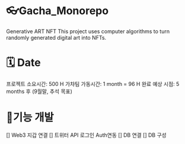# 👓Gacha_Monorepo
Generative ART NFT
This project uses computer algorithms to turn randomly generated digital art into NFTs.

# 🗓 Date
프로젝트 소요시간: 500 H
가챠팀 가동시간: 1 month = 96 H
완료 예상 시점: 5 months 후 (9월말, 추석 목표)

# 🥇기능 개발
[] Web3 지갑 연결
[] 트위터 API 로그인 Auth연동
[] DB 연결
[] DB 구성


